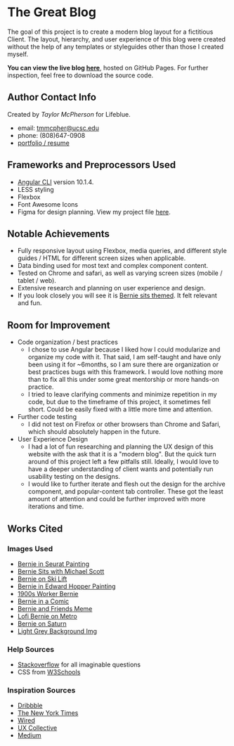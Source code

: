# The Great Blog

The goal of this project is to create a modern blog layout for a fictitious Client.
The layout, hierarchy, and user experience of this blog were created without the help of any templates 
or styleguides other than those I created myself.

**You can view the live blog [here](https://taylormcpherson.github.io/the-great-blog/)**, hosted on GitHub Pages.
For further inspection, feel free to download the source code. 

## Author Contact Info
Created by *Taylor McPherson* for Lifeblue. 
- email: tmmcpher@ucsc.edu
- phone: (808)647-0908
- [portfolio / resume](https://taylormcpherson.github.io)

## Frameworks and Preprocessors Used
- [Angular CLI](https://github.com/angular/angular-cli) version 10.1.4.
- LESS styling
- Flexbox
- Font Awesome Icons
- Figma for design planning. View my project file [here](https://www.figma.com/file/4Z39m7AZGsGWd5J8iJPEZL/Lifeblue-Assessment?node-id=0%3A1).

## Notable Achievements
- Fully responsive layout using Flexbox, media queries, and different style guides / HTML for different screen sizes when applicable.
- Data binding used for most text and complex component content.
- Tested on Chrome and safari, as well as varying screen sizes (mobile / tablet / web). 
- Extensive research and planning on user experience and design.
- If you look closely you will see it is [Bernie sits themed](https://www.irishtimes.com/news/world/us/bernie-sanders-meme-encapsulates-paradox-of-hero-for-young-americans-1.4471178). It felt relevant and fun.

## Room for Improvement
- Code organization / best practices
    - I chose to use Angular because I liked how I could modularize and organize my code with it. That said, I am self-taught 
    and have only been using it for ~6months, so I am sure there are organization or best practices bugs with this framework. 
    I would love nothing more than to fix all this under some great mentorship or more hands-on practice.
    - I tried to leave clarifying comments and minimize repetition in my code, but due to the timeframe of this project,
     it sometimes fell short. Could be easily fixed with a little more time and attention.
- Further code testing
    - I did not test on Firefox or other browsers than Chrome and Safari, which should absolutely happen in the future. 
- User Experience Design
    - I had a lot of fun researching and planning the UX design of this website with the ask that it is a "modern blog". 
    But the quick turn around of this project left a few pitfalls still. Ideally, I would love to have a deeper understanding 
    of client wants and potentially run usability testing on the designs.
    - I would like to further iterate and flesh out the design for the archive component, and popular-content tab controller. 
    These got the least amount of attention and could be further improved with more iterations and time.
   

## Works Cited
### Images Used
- [Bernie in Seurat Painting](https://pbs.twimg.com/media/EsQd6UCXYAMFxAi?format=jpg&name=900x900)
- [Bernie Sits with Michael Scott](https://pbs.twimg.com/media/EsRS1vBXYAMp28p?format=jpg&name=900x900)
- [Bernie on Ski Lift](https://pbs.twimg.com/media/EsOnqA5XcAIk3f-?format=jpg&name=small)
- [Bernie in Edward Hopper Painting](https://pbs.twimg.com/media/EsO5lbtWMAA99-B?format=jpg&name=medium)
- [1900s Worker Bernie](https://pbs.twimg.com/media/EsMzc3UWMAIt0Sp?format=jpg&name=medium)
- [Bernie in a Comic](https://pbs.twimg.com/media/EsQ4VB2WMAEb8rU?format=jpg&name=medium)
- [Bernie and Friends Meme](https://media.socastsrm.com/wordpress/wp-content/blogs.dir/690/files/2021/01/screenshot-2021-01-21-bernie-hashtag-on-instagram-photos-and-videos.png)
- [Lofi Bernie on Metro](https://i.ytimg.com/vi/emOXYuIkFT8/maxresdefault.jpg)
- [Bernie on Saturn](https://cdn.mos.cms.futurecdn.net/vfTtT6y3CE373NCAYWWeUK-1024-80.jpg.webp)
- [Light Grey Background Img](https://images.ttisi.com/wp-content/uploads/2018/09/18093158/background-light-grey.png)

### Help Sources
- [Stackoverflow](https://stackoverflow.com/) for all imaginable questions
- CSS from [W3Schools](https://www.w3schools.com/)

### Inspiration Sources
- [Dribbble](https://dribbble.com/)
- [The New York Times](https://www.nytimes.com/)
- [Wired](https://www.wired.com/)
- [UX Collective](https://uxdesign.cc/)
- [Medium](https://medium.com/)
 



